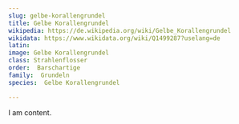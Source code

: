```yaml
---
slug: gelbe-korallengrundel
title: Gelbe Korallengrundel
wikipedia: https://de.wikipedia.org/wiki/Gelbe_Korallengrundel
wikidata: https://www.wikidata.org/wiki/Q1499287?uselang=de
latin:
image: Gelbe Korallengrundel
class: Strahlenflosser
order:  Barschartige
family:  Grundeln
species:  Gelbe Korallengrundel

---
```


I am content.

